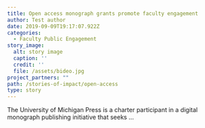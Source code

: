 ```yaml
---
title: Open access monograph grants promote faculty engagement
author: Test author
date: 2019-09-09T19:17:07.922Z
categories:
  - Faculty Public Engagement
story_image:
  alt: story image
  caption: ''
  credit: ''
  file: /assets/bideo.jpg
project_partners: ""
path: /stories-of-impact/open-access
type: story
---
```

The University of Michigan Press is a charter participant in a digital monograph publishing initiative that seeks ...
